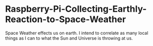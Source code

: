 # Raspberry-Pi-Collecting-Earthly-Reaction-to-Space-Weather
Space Weather effects us on earth. I intend to correlate as many local things as I can to what the Sun and Universe is throwing at us.
